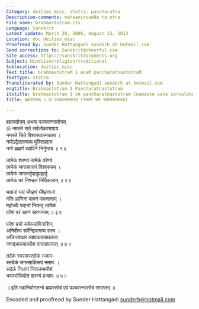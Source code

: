 ```yaml
---
Category: deities_misc, stotra, pancharatna
Description-comments: mahaanirvaaNa ta.ntra
File name: brahmastotram.itx
Language: Sanskrit
Latest update: March 20, 2006, August 13, 2013
Location: doc_deities_misc
Proofread by: Sunder Hattangadi sunderh at hotmail.com
Send corrections to: Sanskrit@cheerful.com
Site access: https://sanskritdocuments.org
Subject: Hinduism/religion/traditional
Sublocation: deities_misc
Text title: brahmastotraM 1 evaM pancharatnastotraM
Texttype: stotra
Transliterated by: Sunder Hattangadi sunderh at hotmail.com
engtitle: Brahmastotram 1 Pancharatnastotram
itxtitle: brahmastotram 1 vA pancharatnastotram (namaste sate sarvalokAshrayAya)
title: ब्रह्मस्तोत्रम् १ वा पञ्चरत्नस्तोत्रम् (नमस्ते सते सर्वलोकाश्रयाय)

---
```

  
 ब्रह्मस्तोत्रम् अथवा पञ्चरत्नस्तोत्रम्   
ॐ नमस्ते सते सर्वलोकाश्रयाय  
      नमस्ते चिते विश्वरूपात्मकाय ।  
नमोऽद्वैततत्त्वाय मुक्तिप्रदाय  
      नमो ब्रह्मणे व्यापिने निर्गुणाय ॥ १॥  
  
त्वमेकं शरण्यं त्वमेकं वरेण्यं  
      त्वमेकं जगत्कारणं विश्वरूपम् ।  
त्वमेकं जगकर्तृपातृप्रहार्तृ  
      त्वमेकं परं निश्चलं निर्विकल्पम् ॥ २॥  
  
भयानां भयं भीष्हणं भीष्हणानां  
      गतिः प्राणिनां पावनं पावनानाम् ।  
महोच्चैः पदानां नियन्तृ त्वमेकं  
      परेशं परं रक्षणं रक्षणानाम् ॥ ३॥  
  
परेश प्रभो सर्वरूपाविनाशिन्  
      अनिर्देश्य सर्वेन्द्रियागम्य सत्य ।  
अचिन्त्याक्षर व्यापकव्यक्ततत्त्व  
      जगद्भासकाधीश पायादपायात् ॥ ४॥  
  
तदेकं स्मरामस्तदेकं भजाम-  
      स्तदेकं जगत्साक्षिरूपं नमामः ।  
सदेकं निधानं निरालम्बमीशं  
      भवाम्भोधिपोतं शरण्यं व्रजामः ॥ ५॥  
  
 ॥ इति महानिर्वाणतन्त्रे ब्रह्मस्तोत्रं एवं पञ्चरत्नस्तोत्रं समाप्तम् ॥  
  
  
Encoded and proofread by Sunder Hattangadi sunderh@hotmail.com  
  

